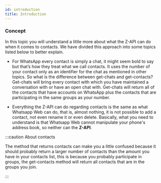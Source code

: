 ```yaml
---
id: introduction
title: Introduction
---
```


### Concept 

In this topic you will understand a little more about what the Z-API can do when it comes to contacts. We have divided this approach into some topics listed below to better explain.

- For WhatsApp every contact is simply a chat, it might seem bold to say but that’s how they treat what we call contacts. It uses the number of your contact only as an identifier for the chat as mentioned in other topics. So what is the difference between get-chats and get-contacts? Get-chats will bring every contact with which you have maintained a conversation with or have an open chat with. Get-chats will return all of the contacts that have accounts on WhatsApp plus the contacts that are participating in the same groups as your number.

- Everything the Z-API can do regarding contacts is the same as what Whatsapp Web can do, that is, almost nothing, it is not possible to add a contact, not even rename it or even delete. Basically, what you need to understand is that Whatsapp Web cannot manipulate your phone's address book, so neither can the **Z-API**.


:::caution About contacts

The method that returns contacts can make you a little confused because it should probably return a larger number of contacts than the amount you have in your contacts list, this is because you probably participate in groups, the get-contacts method will return all contacts that are in the groups you join.

:::
